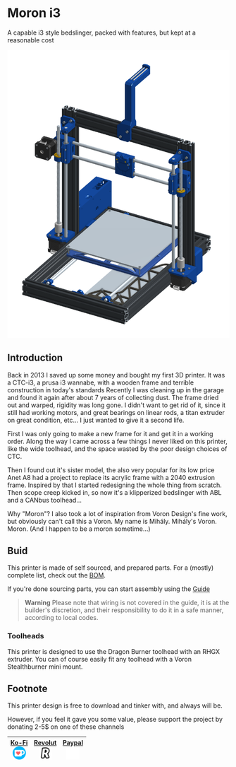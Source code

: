 # Moron i3
A capable i3 style bedslinger, packed with features, but kept at a reasonable cost

![View](Doc/Moron-i3.png)

## Introduction
Back in 2013 I saved up some money and bought my first 3D printer. It was a CTC-i3,
a prusa i3 wannabe, with a wooden frame and terrible construction in today's standards
Recently I was cleaning up in the garage and found it again after about 7 years of
collecting dust. The frame dried out and warped, rigidity was long gone.
I didn't want to get rid of it, since it still had working motors,
and great bearings on linear rods, a titan extruder on great condition, etc...
I just wanted to give it a second life.

First I was only going to make a new frame for it and get it in a working order.
Along the way I came across a few things I never liked on this printer, like the
wide toolhead, and the space wasted by the poor design choices of CTC.

Then I found out it's sister model, the also very popular for its low price Anet A8
had a project to replace its acrylic frame with a 2040 extrusion frame. Inspired
by that I started redesigning the whole thing from scratch. Then scope creep kicked
in, so now it's a klipperized bedslinger with ABL and a CANbus toolhead...

Why "Moron"? I also took a lot of inspiration from Voron Design's fine work, but
obviously can't call this a Voron. My name is Mihály. Mihály's Voron. Moron.
(And I happen to be a moron sometime...)

## Buid
This printer is made of self sourced, and prepared parts. For a (mostly) complete
list, check out the [BOM](Doc/BOM.md).

If you're done sourcing parts, you can start assembly using the [Guide](Doc/Guide.md)

> **Warning**
Please note that wiring is not covered in the guide, it is at the builder's discretion, 
and their responsibility to do it in a safe manner, according to local codes.

### Toolheads
This printer is designed to use the Dragon Burner toolhead with an RHGX extruder. 
You can of course easily fit any toolhead with a Voron Stealthburner mini mount.

## Footnote
This printer design is free to download and tinker with, and always will be.

However, if you feel it gave you some value, please support the project by donating
2-5$ on one of these channels

| [Ko-Fi <br> <img src="Doc/ko-fi.svg" width="30" />](https://ko-fi.com/Q5Q414JWQD) | [Revolut <br> <img src="Doc/revolut.svg" width="30" />](https://revolut.me/mihlywer) | [Paypal <br> <img src="Doc/paypal.svg" width="30" style="background-color: #142c8e" />](https://paypal.me/rozzy87) |
|---|---|---|

